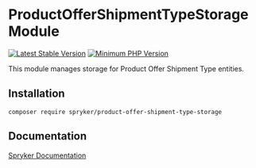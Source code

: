 # ProductOfferShipmentTypeStorage Module
[![Latest Stable Version](https://poser.pugx.org/spryker/product-offer-shipment-type-storage/v/stable.svg)](https://packagist.org/packages/spryker/product-offer-shipment-type-storage)
[![Minimum PHP Version](https://img.shields.io/badge/php-%3E%3D%208.3-8892BF.svg)](https://php.net/)

This module manages storage for Product Offer Shipment Type entities.

## Installation

```
composer require spryker/product-offer-shipment-type-storage
```

## Documentation

[Spryker Documentation](https://docs.spryker.com)
